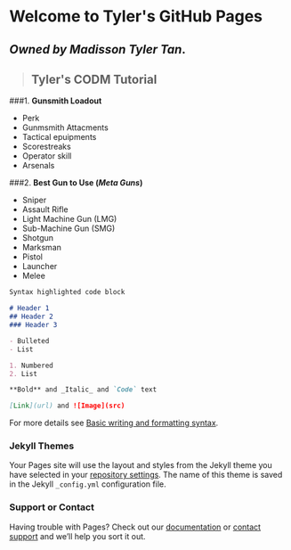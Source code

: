 # **Welcome to  Tyler's GitHub Pages**
   ## *Owned by Madisson Tyler Tan*. 
 >## Tyler's CODM Tutorial
###1. **Gunsmith Loadout** 
- Perk
- Gunmsmith Attacments
- Tactical epuipments
- Scorestreaks
- Operator skill
- Arsenals

###2. **Best Gun to Use (*Meta Guns*)**
- Sniper
- Assault Rifle
- Light Machine Gun (LMG)
- Sub-Machine Gun (SMG)
- Shotgun
- Marksman
- Pistol
- Launcher
- Melee

```markdown
Syntax highlighted code block

# Header 1
## Header 2
### Header 3

- Bulleted
- List

1. Numbered
2. List

**Bold** and _Italic_ and `Code` text

[Link](url) and ![Image](src)
```

For more details see [Basic writing and formatting syntax](https://docs.github.com/en/github/writing-on-github/getting-started-with-writing-and-formatting-on-github/basic-writing-and-formatting-syntax).

### Jekyll Themes

Your Pages site will use the layout and styles from the Jekyll theme you have selected in your [repository settings](https://github.com/GiTan-hub/GiTan-hub.github.io/settings/pages). The name of this theme is saved in the Jekyll `_config.yml` configuration file.

### Support or Contact

Having trouble with Pages? Check out our [documentation](https://docs.github.com/categories/github-pages-basics/) or [contact support](https://support.github.com/contact) and we’ll help you sort it out.
